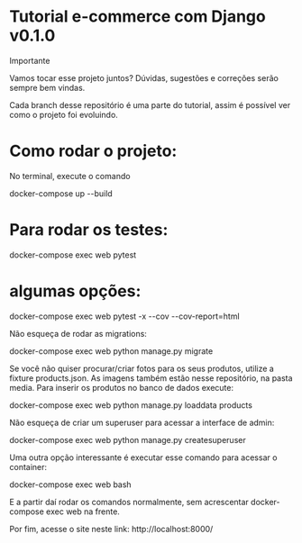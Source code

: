 # Tutorial e-commerce com Django v0.1.0

Importante

Vamos tocar esse projeto juntos? Dúvidas, sugestões e correções serão sempre bem vindas.

Cada branch desse repositório é uma parte do tutorial, assim é possível ver como o projeto foi evoluindo.

# Como rodar o projeto:

No terminal, execute o comando

docker-compose up --build

# Para rodar os testes:

docker-compose exec web pytest

# algumas opções:
docker-compose exec web pytest -x --cov --cov-report=html

Não esqueça de rodar as migrations:

docker-compose exec web python manage.py migrate

Se você não quiser procurar/criar fotos para os seus produtos, utilize a fixture products.json. As imagens também estão nesse repositório, na pasta media. Para inserir os produtos no banco de dados execute:

docker-compose exec web python manage.py loaddata products

Não esqueça de criar um superuser para acessar a interface de admin:

docker-compose exec web python manage.py createsuperuser

Uma outra opção interessante é executar esse comando para acessar o container:

docker-compose exec web bash

E a partir daí rodar os comandos normalmente, sem acrescentar docker-compose exec web na frente.

Por fim, acesse o site neste link: http://localhost:8000/

